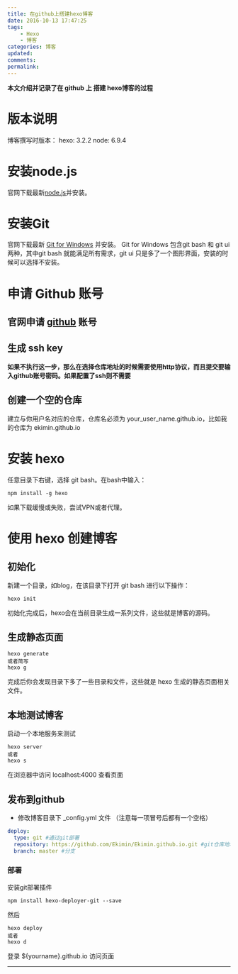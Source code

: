 ```yaml
---
title: 在github上搭建hexo博客
date: 2016-10-13 17:47:25
tags: 
    - Hexo
    - 博客
categories: 博客
updated:
comments:
permalink:
---
```


**本文介绍并记录了在 github 上 搭建 hexo博客的过程**

<!--more-->

# 版本说明
博客撰写时版本：
hexo: 3.2.2
node: 6.9.4

# 安装node.js

官网下载最新[node.js](https://nodejs.org/en/)并安装。

# 安装Git

官网下载最新 [Git for Windows](https://git-for-windows.github.io/) 并安装。
Git for Windows 包含git bash 和 git ui两种，其中git bash 就能满足所有需求，git ui 只是多了一个图形界面，安装的时候可以选择不安装。

# 申请 Github 账号

## 官网申请 [github](https://github.com/) 账号
## 生成 ssh key
**如果不执行这一步，那么在选择仓库地址的时候需要使用http协议，而且提交要输入github账号密码。如果配置了ssh则不需要**
## 创建一个空的仓库
建立与你用户名对应的仓库，仓库名必须为 your_user_name.github.io，比如我的仓库为 ekimin.github.io

# 安装 hexo

任意目录下右键，选择 git bash。在bash中输入：

```
npm install -g hexo
```

如果下载缓慢或失败，尝试VPN或者代理。

# 使用 hexo 创建博客
## 初始化

新建一个目录，如blog，在该目录下打开 git bash 进行以下操作：

```
hexo init 
```
初始化完成后，hexo会在当前目录生成一系列文件，这些就是博客的源码。

## 生成静态页面

```
hexo generate
或者简写
hexo g
```

完成后你会发现目录下多了一些目录和文件，这些就是 hexo 生成的静态页面相关文件。

## 本地测试博客

启动一个本地服务来测试
```
hexo server
或者
hexo s
```

在浏览器中访问 localhost:4000 查看页面

## 发布到github

- 修改博客目录下 _config.yml 文件 （注意每一项冒号后都有一个空格）
```yaml
deploy: 
  type: git #通过git部署
  repository: https://github.com/Ekimin/Ekimin.github.io.git #git仓库地址，需要提前建立 （这里用的是http协议，部署的时候会提示你输入github的账号密码，如果配置了ssh则可以直接使用ssh地址，这种方式不用输入账号密码，比如：git@github.com:Ekimin/Ekimin.github.io.git）
  branch: master #分支
```

### 部署

安装git部署插件

```
npm install hexo-deployer-git --save
```

然后 
```
hexo deploy
或者
hexo d
```

登录 ${yourname}.github.io 访问页面

----